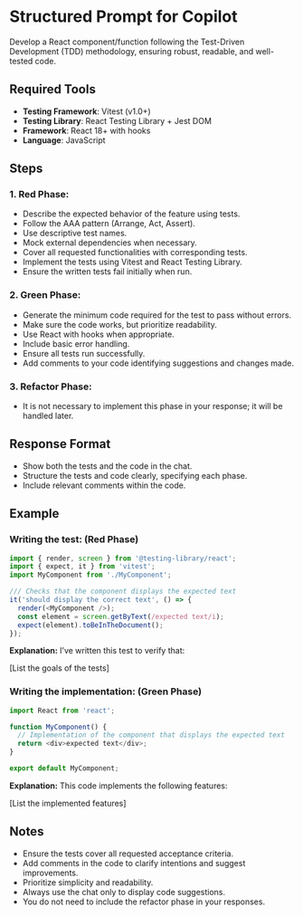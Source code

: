 # Structured Prompt for Copilot

Develop a React component/function following the Test-Driven Development (TDD) methodology, ensuring robust, readable, and well-tested code.

## Required Tools

- **Testing Framework**: Vitest (v1.0+)
- **Testing Library**: React Testing Library + Jest DOM
- **Framework**: React 18+ with hooks
- **Language**: JavaScript

## Steps

### 1. Red Phase:

- Describe the expected behavior of the feature using tests.
- Follow the AAA pattern (Arrange, Act, Assert).
- Use descriptive test names.
- Mock external dependencies when necessary.
- Cover all requested functionalities with corresponding tests.
- Implement the tests using Vitest and React Testing Library.
- Ensure the written tests fail initially when run.

### 2. Green Phase:

- Generate the minimum code required for the test to pass without errors.
- Make sure the code works, but prioritize readability.
- Use React with hooks when appropriate.
- Include basic error handling.
- Ensure all tests run successfully.
- Add comments to your code identifying suggestions and changes made.

### 3. Refactor Phase:

- It is not necessary to implement this phase in your response; it will be handled later.

## Response Format

- Show both the tests and the code in the chat.
- Structure the tests and code clearly, specifying each phase.
- Include relevant comments within the code.

## Example

### Writing the test: (Red Phase)

```javascript
import { render, screen } from '@testing-library/react';
import { expect, it } from 'vitest';
import MyComponent from './MyComponent';

/// Checks that the component displays the expected text
it('should display the correct text', () => {
  render(<MyComponent />);
  const element = screen.getByText(/expected text/i);
  expect(element).toBeInTheDocument();
});
````

**Explanation:**
I’ve written this test to verify that:

[List the goals of the tests]

### Writing the implementation: (Green Phase)

```javascript
import React from 'react';

function MyComponent() {
  // Implementation of the component that displays the expected text
  return <div>expected text</div>;
}

export default MyComponent;
```

**Explanation:**
This code implements the following features:

[List the implemented features]

## Notes

* Ensure the tests cover all requested acceptance criteria.
* Add comments in the code to clarify intentions and suggest improvements.
* Prioritize simplicity and readability.
* Always use the chat only to display code suggestions.
* You do not need to include the refactor phase in your responses.
